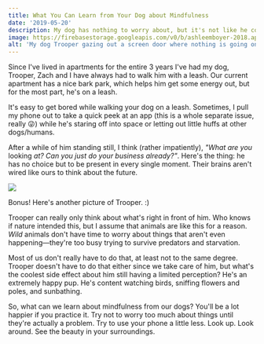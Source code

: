 ```yaml
---
title: What You Can Learn from Your Dog about Mindfulness
date: '2019-05-20'
description: My dog has nothing to worry about, but it's not like he could do it if that wasn't true.
image: https://firebasestorage.googleapis.com/v0/b/ashleemboyer-2018.appspot.com/o/images%2Ftrooper.png?alt=media&token=5ff038c1-e5c6-4c35-8d92-d6a8f17f74ab
alt: 'My dog Trooper gazing out a screen door where nothing is going on.'
---
```


Since I've lived in apartments for the entire 3 years I've had my dog, Trooper, Zach and I have always had to walk him with a leash. Our current apartment has a nice bark park, which helps him get some energy out, but for the most part, he's on a leash.

It's easy to get bored while walking your dog on a leash. Sometimes, I pull my phone out to take a quick peek at an app (this is a whole separate issue, really 😜) while he's staring off into space or letting out little huffs at other dogs/humans.

After a while of him standing still, I think (rather impatiently), _"What are you_ looking _at? Can you just do your business already?"_. Here's the thing: he has no choice but to be present in every single moment. Their brains aren't wired like ours to think about the future.

![](https://thepracticaldev.s3.amazonaws.com/i/b84s2n8z4k0eq8wa4pi0.JPG)

Bonus! Here's another picture of Trooper. :)

Trooper can really only think about what's right in front of him. Who knows if nature intended this, but I assume that animals are like this for a reason. _Wild_ animals don't have time to worry about things that aren't even happening&mdash;they're too busy trying to survive predators and starvation.

Most of us don't really have to do that, at least not to the same degree. Trooper doesn't have to do that either since we take care of him, but what's the coolest side effect about him still having a limited perception? He's an extremely happy pup. He's content watching birds, sniffing flowers and poles, and sunbathing.

So, what can we learn about mindfulness from our dogs? You'll be a lot happier if you practice it. Try not to worry too much about things until they're actually a problem. Try to use your phone a little less. Look up. Look around. See the beauty in your surroundings.
